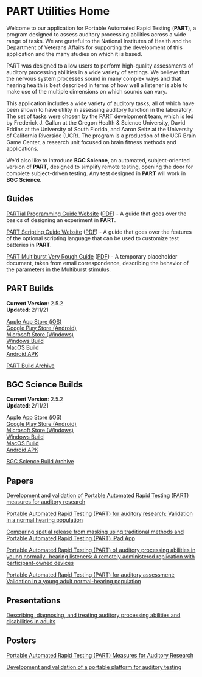 # PART Utilities Home

Welcome to our application for Portable Automated Rapid Testing (**PART**), a program designed to assess auditory processing abilities across a wide range of tasks. We are grateful to the National Institutes of Health and the Department of Veterans Affairs for supporting the development of this application and the many studies on which it is based.

PART was designed to allow users to perform high-quality assessments of auditory processing abilities in a wide variety of settings. We believe that the nervous system processes sound in many complex ways and that hearing health is best described in terms of how well a listener is able to make use of the multiple dimensions on which sounds can vary.

This application includes a wide variety of auditory tasks, all of which have been shown to have utility in assessing auditory function in the laboratory. The set of tasks were chosen by the PART development team, which is led by Frederick J. Gallun at the Oregon Health & Science University, David Eddins at the University of South Florida, and Aaron Seitz at the University of California Riverside (UCR). The program is a production of the UCR Brain Game Center, a research unit focused on brain fitness methods and applications.

We'd also like to introduce **BGC Science**, an automated, subject-oriented version of **PART**, designed to simplify remote testing, opening the door for complete subject-driven testing.  Any test designed in **PART** will work in **BGC Science**.

## Guides

[PARTial Programming Guide Website](PARTial_Programming_Guide.md) ([PDF](PARTial_Programming_Guide.pdf)) - 
A guide that goes over the basics of designing an experiment in **PART**.

[PART Scripting Guide Website](PARTScriptingGuide.md) ([PDF](PARTScriptingGuide.pdf)) - 
A guide that goes over the features of the optional scripting language that can be used to customize test batteries in **PART**.

[PART Multiburst Very Rough Guide](PART_Multiburst.md) ([PDF](PART_Multiburst.pdf)) - 
A temporary placeholder document, taken from email correspondence, describing the behavior of the parameters in the Multiburst stimulus.

## PART Builds

**Current Version**: 2.5.2  
**Updated**: 2/11/21

[Apple App Store (iOS)](https://itunes.apple.com/us/app/p-a-r-t/id1126512332?platform=ipad)  
[Google Play Store (Android)](https://play.google.com/store/apps/details?id=com.ucr.part)  
[Microsoft Store (Windows)](https://www.microsoft.com/store/productId/9N5C67G35FT4)  
[Windows Build](https://bgcgamefiles.s3.us-east-2.amazonaws.com/PART/Builds/v2.5.2/PART_2.5.2_WINx64.zip)  
[MacOS Build](https://bgcgamefiles.s3.us-east-2.amazonaws.com/PART/Builds/v2.5.2/PART_2.5.2_MacOS.dmg)  
[Android APK](https://bgcgamefiles.s3.us-east-2.amazonaws.com/PART/Builds/v2.5.2/PART_2.5.2_Android.apk)

[PART Build Archive](PARTBuildArchive.md)

## BGC Science Builds

**Current Version**: 2.5.2  
**Updated**: 2/11/21

[Apple App Store (iOS)](https://apps.apple.com/us/app/bgc-science/id1508696910?platform=ipad)  
[Google Play Store (Android)](https://play.google.com/store/apps/details?id=com.ucr.bgcscience)  
[Microsoft Store (Windows)](https://www.microsoft.com/store/productId/9MZZ0KKG7W93)  
[Windows Build](https://bgcgamefiles.s3.us-east-2.amazonaws.com/PART/Builds/v2.5.2/BGCScience_2.5.2_WINx64.zip)  
[MacOS Build](https://bgcgamefiles.s3.us-east-2.amazonaws.com/PART/Builds/v2.5.2/BGCScience_2.5.2_MacOS.dmg)  
[Android APK](https://bgcgamefiles.s3.us-east-2.amazonaws.com/PART/Builds/v2.5.2/BGCScience_2.5.2_Android.apk)

[BGC Science Build Archive](BGCScienceBuildArchive.md)

## Papers

[Development and validation of Portable Automated Rapid Testing (PART) measures for auditory research](Papers/Gallun_et_al_2018_POMA_Development_of_PART.pdf)

[Portable Automated Rapid Testing (PART) for auditory research: Validation in a normal hearing population](https://asa.scitation.org/doi/full/10.1121/10.0002108)

[Comparing spatial release from masking using traditional methods and Portable Automated Rapid Testing (PART) iPad App](Papers/Srinivasan_et_al_2020_SRM_iPad_vs_Booth.pdf)

[Portable Automated Rapid Testing (PART) of auditory processing abilities in young normally- hearing listeners: A remotely administered replication with participant-owned devices](https://psyarxiv.com/9u68p/)

[Portable Automated Rapid Testing (PART) for auditory assessment: Validation in a young adult normal-hearing population](https://asa.scitation.org/doi/10.1121/10.0002108)

## Presentations

[Describing, diagnosing, and treating auditory processing abilities and disabilities in adults](Presentations/Gallun_ASHA_2018_Short_Course.pdf)

## Posters

[Portable Automated Rapid Testing (PART) Measures for Auditory Research](Posters/ASA_2018_Minneapolis_PARTners_Final_May_2018.pdf)

[Development and validation of a portable platform for auditory testing](Posters/ASA_NOLA_2017_Gallun_et_al_iPad_psychoacoustics.pdf)
